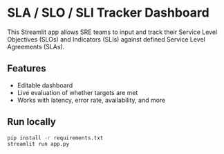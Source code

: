 # SLA / SLO / SLI Tracker Dashboard

This Streamlit app allows SRE teams to input and track their Service Level Objectives (SLOs) and Indicators (SLIs) against defined Service Level Agreements (SLAs).

## Features

- Editable dashboard
- Live evaluation of whether targets are met
- Works with latency, error rate, availability, and more

## Run locally

```bash
pip install -r requirements.txt
streamlit run app.py
